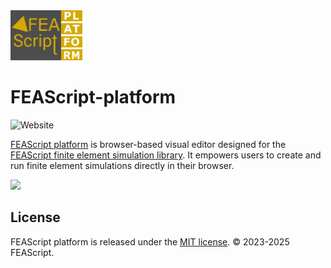 <img src="./assets/FEAScriptPlatformLogo.png" height="80">

# FEAScript-platform

![Website](https://img.shields.io/website?url=https%3A%2F%2Fplatform.feascript.com%2F&label=platform)

[FEAScript platform](https://platform.feascript.com/) is browser-based visual editor designed for the [FEAScript finite element simulation library](https://feascript.com/). It empowers users to create and run finite element simulations directly in their browser.

<img src="https://feascript.com/assets/Screenshot_20250428_082807.png" height="300">

## License

FEAScript platform is released under the [MIT license](https://github.com/FEAScript/FEAScript-platform/blob/main/LICENSE). &copy; 2023-2025 FEAScript.
